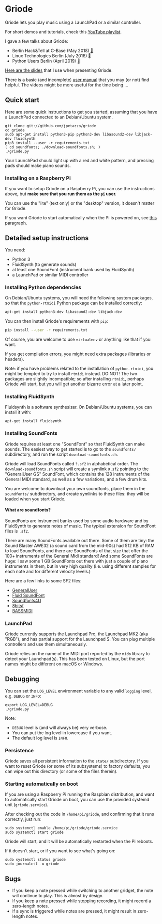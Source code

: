 # Griode

Griode lets you play music using a LaunchPad or a similar controller.

For short demos and tutorials, check this [YouTube playlist](https://www.youtube.com/playlist?list=PLBAFXs0YjviK9PzKnr3MDsRU6YAJgeH1K).

I gave a few talks about Griode:
- Berlin Hack&Tell at C-Base (May 2018) [🔗](https://berlinhackandtell.rocks/2018-05-29-no61-revolutionary-may-hacks)
- Linux Technologies Berlin (July 2018) [🔗](https://www.meetup.com/linux-technologies-berlin/events/252302070/)
- Python Users Berlin (April 2019) [🔗](https://www.meetup.com/Python-Users-Berlin-PUB/events/258989401/)

[Here are the slides](https://docs.google.com/presentation/d/1G0bdcSyqqoCiD4dK7tq6PZsoMaM_VVexx_n8m4kSYYE/edit#slide=id.p) that I use when presenting Griode.

There is a basic (and incomplete) [user manual](MANUAL.md) that
you may (or not) find helpful. The videos might be more useful for
the time being ...


## Quick start

Here are some quick instructions to get you started, assuming that you
have a LaunchPad connected to an Debian/Ubuntu system.

```
git clone git://github.com/jpetazzo/griode
cd griode
sudo apt-get install python3-pip python3-dev libasound2-dev libjack-dev fluidsynth
pip3 install --user -r requirements.txt
( cd soundfonts; ./download-soundfonts.sh; )
./griode.py
```

Your LaunchPad should light up with a red and white pattern, and pressing
pads should make piano sounds.


### Installing on a Raspberry Pi

If you want to setup Griode on a Raspberry Pi, you can use the
instructions above, but **make sure that you run them as the `pi` user.**

You can use the "lite" (text only) or the "desktop" version, it
doesn't matter for Griode.

If you want Griode to start automatically when the Pi is powered on,
see [this paragraph](#Starting-automatically-on-boot).


## Detailed setup instructions

You need:

- Python 3
- FluidSynth (to generate sounds)
- at least one SoundFont (instrument bank used by FluidSynth)
- a LaunchPad or similar MIDI controller


### Installing Python dependencies

On Debian/Ubuntu systems, you will need the following system packages,
so that the `python-rtmidi` Python package can be installed correctly:

```bash
apt-get install python3-dev libasound2-dev libjack-dev
```

You can then install Griode's requirements with `pip`:

```bash
pip install --user -r requirements.txt
```

Of course, you are welcome to use `virtualenv` or anything like that
if you want.

If you get compilation errors, you might need extra packages (libraries or headers).

Note: if you have problems related to the installation of `python-rtmidi`,
you might be tempted to try to install `rtmidi` instead. DO NOT! The two
packages are slightly incompatible; so after installing `rtmidi`, perhaps
Griode will start, but you will get another bizarre error at a later point.


### Installing FluidSynth

Fluidsynth is a software synthesizer. On Debian/Ubuntu systems, you
can install it with:

```
apt-get install fluidsynth
```


### Installing SoundFonts

Griode requires at least one "SoundFont" so that FluidSynth can make
sounds. The easiest way to get started is to go to the `soundfonts/`
subdirectory, and run the script `download-soundfonts.sh`.

Griode will load SoundFonts called `?.sf2` in alphabetical order.
The `download-soundfonts.sh` script will create a symlink `0.sf2`
pointing to the "GeneralUser GS" SoundFont, which contains the
128 instruments of the General MIDI standard, as well as a few
variations, and a few drum kits.

You are welcome to download your own soundfonts, place them in
the `soundfonts/` subdirectory, and create symlinks to these files:
they will be loaded when you start Griode.


#### What are soundfonts?

SoundFonts are instrument banks used by some audio hardware and by FluidSynth
to generate notes of music. The typical extension for SoundFont files is `.sf2`.

There are many SoundFonts available out there.
Some of them are tiny: the Sound Blaster AWE32 (a sound card from the mid-90s)
had 512 KB of RAM to load SoundFonts, and there are SoundFonts of that size
that offer the 100+ instruments of the General Midi standard! And some
SoundFonts are huge: I saw some 1 GB SoundFonts out there with just a couple
of piano instruments in them, but in very high quality (i.e. using different
samples for each note and for different velocity levels.)

Here are a few links to some SF2 files:
- [GeneralUser](http://www.schristiancollins.com/generaluser.php)
- [Fluid SoundFont](https://packages.debian.org/source/sid/fluid-soundfont)
- [Soundfonts4U](https://sites.google.com/site/soundfonts4u/)
- [8bitsf](https://musical-artifacts.com/artifacts/23/8bitsf.SF2)
- [BASSMIDI](https://kode54.net/bassmididrv/BASSMIDI_Driver_Installation_and_Configuration.htm)


### LaunchPad

Griode currently supports the Launchpad Pro, the Launchpad MK2 (aka "RGB"),
and has partial support for the Launchpad S. You can plug multiple
controllers and use them simultaneously.

Griode relies on the name of the MIDI port reported by the `mido` library
to detect your Launchpad(s). This has been tested on Linux, but the port
names might be different on macOS or Windows.


## Debugging

You can set the `LOG_LEVEL` environment variable to any valid `logging`
level, e.g. `DEBUG` or `INFO`:

```
export LOG_LEVEL=DEBUG
./griode.py
```

Note:
- `DEBUG` level is (and will always be) very verbose.
- You can put the log level in lowercase if you want.
- The default log level is `INFO`.


### Persistence

Griode saves all persistent information to the `state/` subdirectory.
If you want to reset Griode (or some of its subsystems) to factory defaults,
you can wipe out this directory (or some of the files therein).


### Starting automatically on boot

If you are using a Raspberry Pi running the Raspbian distribution,
and want to automatically start Griode on boot, you can use the provided
systemd unit (`griode.service`).

After checking out the code in `/home/pi/griode`, and confirming that
it runs correctly, just run:

```
sudo systemctl enable /home/pi/griode/griode.service
sudo systemctl start griode
```

Griode will start, and it will be automatically restarted when the
Pi reboots.

If it doesn't start, or if you want to see what's going on:

```
sudo systemctl status griode
sudo journalctl -u griode
```


## Bugs

- If you keep a note pressed while switching to another gridget,
  the note will continue to play. This is almost by design.
- If you keep a note pressed while stopping recording, it might
  record a zero-length notes.
- If a sync is triggered while notes are pressed, it might result
  in zero-length notes.

